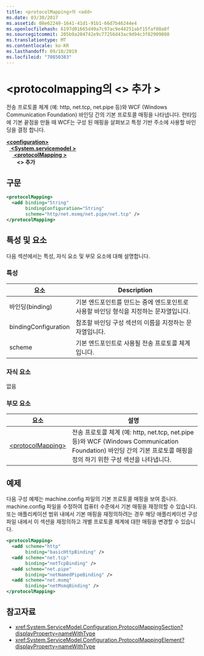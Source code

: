 ```yaml
---
title: <protocolMapping>의 <add>
ms.date: 03/30/2017
ms.assetid: 08e62249-1641-41d1-91b1-66d7b46244e4
ms.openlocfilehash: 6197d01665d49a7c97ac9e44251abf15faf80a8f
ms.sourcegitcommit: 205b9a204742e9c77256d43ac9d94c3f82909808
ms.translationtype: MT
ms.contentlocale: ko-KR
ms.lasthandoff: 09/10/2019
ms.locfileid: "70850383"
---
```

# <a name="add-of-protocolmapping"></a>\<protocolmapping의 \<> 추가 >
전송 프로토콜 체계 (예: http, net.tcp, net.pipe 등)와 WCF (Windows Communication Foundation) 바인딩 간의 기본 프로토콜 매핑을 나타냅니다. 런타임에 기본 끝점을 만들 때 WCF는 구성 된 매핑을 살펴보고 특정 기반 주소에 사용할 바인딩을 결정 합니다.  
  
[ **\<configuration>** ](../configuration-element.md)\
&nbsp;&nbsp;[ **\<System.servicemodel >** ](system-servicemodel.md)\
&nbsp;&nbsp;&nbsp;&nbsp;[ **\<protocolMapping >** ](protocolmapping.md)\
&nbsp;&nbsp;&nbsp;&nbsp;&nbsp;&nbsp; **\<> 추가**  
  
## <a name="syntax"></a>구문  
  
```xml  
<protocolMapping>
  <add binding="String"
       bindingConfiguration="String"
       scheme="http/net.msmq/net.pipe/net.tcp" />
</protocolMapping>
```  
  
## <a name="attributes-and-elements"></a>특성 및 요소  
 다음 섹션에서는 특성, 자식 요소 및 부모 요소에 대해 설명합니다.  
  
### <a name="attributes"></a>특성  
  
|요소|Description|  
|-------------|-----------------|  
|바인딩(binding)|기본 엔드포인트를 만드는 중에 엔드포인트로 사용할 바인딩 형식을 지정하는 문자열입니다.|  
|bindingConfiguration|참조할 바인딩 구성 섹션의 이름을 지정하는 문자열입니다.|  
|scheme|기본 엔드포인트로 사용될 전송 프로토콜 체계입니다.|  
  
### <a name="child-elements"></a>자식 요소  
 없음  
  
### <a name="parent-elements"></a>부모 요소  
  
|요소|설명|  
|-------------|-----------------|  
|[\<protocolMapping>](protocolmapping.md)|전송 프로토콜 체계 (예: http, net.tcp, net.pipe 등)와 WCF (Windows Communication Foundation) 바인딩 간의 기본 프로토콜 매핑을 정의 하기 위한 구성 섹션을 나타냅니다.|  
  
## <a name="example"></a>예제  
 다음 구성 예제는 machine.config 파일의 기본 프로토콜 매핑을 보여 줍니다. machine.config 파일을 수정하여 컴퓨터 수준에서 기본 매핑을 재정의할 수 있습니다. 또는 애플리케이션 범위 내에서 기본 매핑을 재정의하려는 경우 해당 애플리케이션 구성 파일 내에서 이 섹션을 재정의하고 개별 프로토콜 체계에 대한 매핑을 변경할 수 있습니다.  
  
```xml  
<protocolMapping>
  <add scheme="http"
       binding="basicHttpBinding" />
  <add scheme="net.tcp"
       binding="netTcpBinding" />
  <add scheme="net.pipe"
       binding="netNamedPipeBinding" />
  <add scheme="net.msmq"
       binding="netMsmqBinding" />
</protocolMapping>
```  
  
## <a name="see-also"></a>참고자료

- <xref:System.ServiceModel.Configuration.ProtocolMappingSection?displayProperty=nameWithType>
- <xref:System.ServiceModel.Configuration.ProtocolMappingElement?displayProperty=nameWithType>
